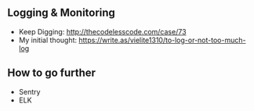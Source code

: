 ## Logging & Monitoring
- Keep Digging: http://thecodelesscode.com/case/73
- My initial thought: https://write.as/vielite1310/to-log-or-not-too-much-log


## How to go further
- Sentry
- ELK 